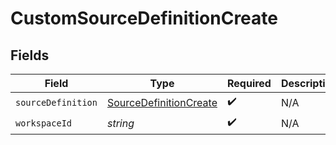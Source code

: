 # CustomSourceDefinitionCreate


## Fields

| Field                                                                   | Type                                                                    | Required                                                                | Description                                                             |
| ----------------------------------------------------------------------- | ----------------------------------------------------------------------- | ----------------------------------------------------------------------- | ----------------------------------------------------------------------- |
| `sourceDefinition`                                                      | [SourceDefinitionCreate](../../models/shared/SourceDefinitionCreate.md) | :heavy_check_mark:                                                      | N/A                                                                     |
| `workspaceId`                                                           | *string*                                                                | :heavy_check_mark:                                                      | N/A                                                                     |